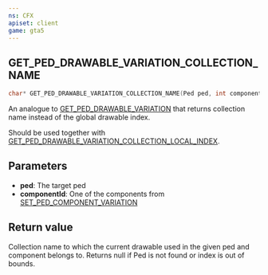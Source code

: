 ```yaml
---
ns: CFX
apiset: client
game: gta5
---
```

## GET_PED_DRAWABLE_VARIATION_COLLECTION_NAME

```c
char* GET_PED_DRAWABLE_VARIATION_COLLECTION_NAME(Ped ped, int componentId);
```

An analogue to [GET_PED_DRAWABLE_VARIATION](#_0x67F3780DD425D4FC) that returns collection name instead of the global drawable index.

Should be used together with [GET_PED_DRAWABLE_VARIATION_COLLECTION_LOCAL_INDEX](#_0x9970386F).

## Parameters
* **ped**: The target ped
* **componentId**: One of the components from [SET_PED_COMPONENT_VARIATION](#_0x262B14F48D29DE80)

## Return value
Collection name to which the current drawable used in the given ped and component belongs to. Returns null if Ped is not found or index is out of bounds.
